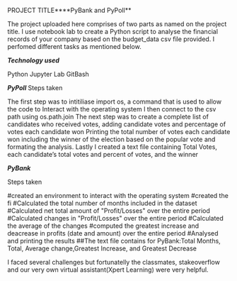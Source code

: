 PROJECT TITLE****PyBank and PyPoll**

The project uploaded here comprises of two parts as named on the project title. I use notebook lab to create a Python script to analyse the financial records of your company based on the budget_data csv file provided. I perfomed different tasks as mentioned below.

***Technology used***

Python
Jupyter Lab
GitBash

***PyPoll***
Steps taken

The first step was to intitiliase import os, a command that is used to allow the code to Interact with the operating system
I then connect to the csv path using os.path.join
The next step was to create a complete list of candidates who received votes, adding candidate votes and  percentage of votes each candidate won
Printing the total number of votes each candidate won including the winner of the election based on the popular vote and formating the analysis.
Lastly I created a text file containing Total Votes, each candidate’s total votes and percent of votes, and the winner

***PyBank***

Steps taken

#created an environment to interact with the operating system
#created the fi
#Calculated the total number of months included in the dataset
#Calculated net total amount of "Profit/Losses" over the entire period
#Calculated changes in "Profit/Losses" over the entire period
#Calculated the average of the changes 
#computed the greatest increase and deacrease in profits (date and amount) over the entire period
#Analysed and printing the results
##The text file contains for PyBank:Total Months, Total, Average change,Greatest Increase, and Greatest Decrease

I faced several challenges but fortunatelly the classmates, stakeoverflow and our very own virtual assistant(Xpert Learning) were very helpful.
